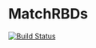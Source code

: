 # MatchRBDs

[![Build Status](https://github.com/aronStalmarck/MatchRBDs.jl/actions/workflows/CI.yml/badge.svg?branch=master)](https://github.com/aronStalmarck/MatchRBDs.jl/actions/workflows/CI.yml?query=branch%3Amaster)
